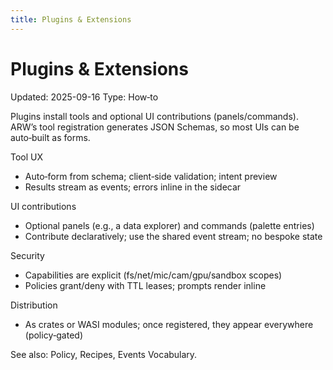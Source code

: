 ```yaml
---
title: Plugins & Extensions
---
```


# Plugins & Extensions
Updated: 2025-09-16
Type: How‑to

Plugins install tools and optional UI contributions (panels/commands). ARW’s tool registration generates JSON Schemas, so most UIs can be auto‑built as forms.

Tool UX
- Auto‑form from schema; client‑side validation; intent preview
- Results stream as events; errors inline in the sidecar

UI contributions
- Optional panels (e.g., a data explorer) and commands (palette entries)
- Contribute declaratively; use the shared event stream; no bespoke state

Security
- Capabilities are explicit (fs/net/mic/cam/gpu/sandbox scopes)
- Policies grant/deny with TTL leases; prompts render inline

Distribution
- As crates or WASI modules; once registered, they appear everywhere (policy‑gated)

See also: Policy, Recipes, Events Vocabulary.

